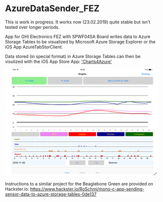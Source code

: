 # AzureDataSender_FEZ
This is work in progress. It works now (23.02.2019) quite stable but isn't tested over longer periods.

App for GHI Electronics FEZ with SPWF04SA Board writes data to Azure Storage Tables to be visualized by Microsoft Azure Storage Explorer or the iOS App AzureTabStorClient.

Data stored (in special format) in Azure Storage Tables can then be visulized with the iOS App Store App: ['Charts4Azure'](https://itunes.apple.com/us/app/charts4azure/id1442910354?mt=8)

![gallery](Charts4AzureGitHub.png)

Instructions to a similar project for the Beaglebone Green are provided on Hackster.io:
https://www.hackster.io/RoSchmi/mono-c-app-sending-sensor-data-to-azure-storage-tables-0de137
